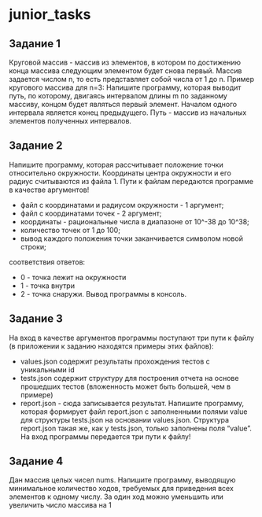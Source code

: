# junior_tasks
## Задание 1
Круговой массив - массив из элементов, в котором по достижению конца массива
следующим элементом будет снова первый. Массив задается числом n, то есть
представляет собой числа от 1 до n.
Пример кругового массива для n=3:
Напишите программу, которая выводит путь, по которому, двигаясь интервалом длины
m по заданному массиву, концом будет являться первый элемент.
Началом одного интервала является конец предыдущего.
Путь - массив из начальных элементов полученных интервалов.

## Задание 2
Напишите программу, которая рассчитывает положение точки относительно
окружности.
Координаты центра окружности и его радиус считываются из файла 1.
Пути к файлам передаются программе в качестве аргументов!
- файл с координатами и радиусом окружности - 1 аргумент;
- файл с координатами точек - 2 аргумент;
- координаты - рациональные числа в диапазоне от 10^-38 до 10^38;
- количество точек от 1 до 100;
- вывод каждого положения точки заканчивается символом новой строки;
  
соответствия ответов:
- 0 - точка лежит на окружности
- 1 - точка внутри
- 2 - точка снаружи.
Вывод программы в консоль.

## Задание 3
На вход в качестве аргументов программы поступают три пути к файлу (в приложении
к заданию находятся примеры этих файлов):
- values.json содержит результаты прохождения тестов с уникальными id
- tests.json содержит структуру для построения отчета на основе прошедших тестов (вложенность может быть большей, чем в примере)
- report.json - сюда записывается результат.
Напишите программу, которая формирует файл report.json с заполненными полями value для структуры tests.json на основании values.json.
Структура report.json такая же, как у tests.json, только заполнены поля “value”.
На вход программы передается три пути к файлу!

## Задание 4
Дан массив целых чисел nums.
Напишите программу, выводящую минимальное количество ходов, требуемых для приведения всех элементов к одному числу.
За один ход можно уменьшить или увеличить число массива на 1
